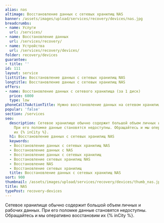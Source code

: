 ```yaml
---
alias: nas
altimage: Восстановление данных с сетевых хранилищ NAS
banner: /assets/images/upload/services/recovery/devices/nas.jpg
breadcrumbs:
- name: Услуги
  url: /services/
- name: Восстановление данных
  url: /services/recovery/
- name: Устройства
  url: /services/recovery/devices/
folder: recovery/devices
guarantee:
- title: ''
id: 111
layout: service
listtitle: Восстановление данных с сетевых хранилищ NAS
longtitle: Восстановление данных с сетевых хранилищ NAS
offers:
- name: Восстановление данных с сетевого хранилища (за 1 диск)
  price: 6000
  type: low
phoneCallToActionTitle: Нужно восстановление данных на сетевом хранилище? Звоните!
popular: 'false'
section: /services
seo:
  description: Сетевое хранилище обычно содержит большой объем личных и рабочих данных.
    При его поломке данные становятся недоступны. Обращайтесь и мы оперативно восстановим
    их {% inCity %}.
  h1: Восстановление данных с сетевых хранилищ NAS
  keywords:
  - Восстановление данных с сетевых хранилищ NAS
  - Восстановление данных с NAS
  - Восстановление данных с сетевых хранилищ
  - Восстановление сетевых хранилищ NAS
  - Восстановление NAS
  - Восстановление сетевых хранилищ
  title: Восстановление данных с сетевых хранилищ NAS
sort: 900
thumbnail: /assets/images/upload/services/recovery/devices/thumb_nas.jpg
title: NAS
typePost: recovery-devices
---
```

Сетевое хранилище обычно содержит большой объем личных и рабочих данных. При его поломке данные становятся недоступны. Обращайтесь и мы оперативно восстановим их {% inCity %}.